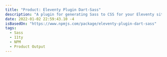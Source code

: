 ```yaml
---
title: "Product: Eleventy Plugin Dart-Sass"
description: "A plugin for generating Sass to CSS for your Eleventy site."
date: 2022-01-02 22:59:43.10 -4
isBasedOn: "https://www.npmjs.com/package/eleventy-plugin-dart-sass"
tags:
  - Sass
  - 11ty
  - NPM
  - Product Output
---
```

